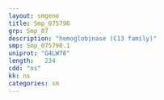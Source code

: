 ```yaml
---
layout: smgene
title: Smp_075790
grp: Smp_07
description: "hemoglobinase (C13 family)"
smp: Smp_075790.1
uniprot: "G4LW78"
length:   234
cdd: "ns"
kk: ns
categories: sm
---
```

